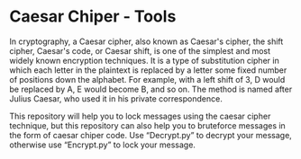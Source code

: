 # Caesar Chiper - Tools

In cryptography, a Caesar cipher, also known as Caesar's cipher, the shift cipher, Caesar's code, or Caesar shift, is one of the simplest and most widely known encryption techniques. It is a type of substitution cipher in which each letter in the plaintext is replaced by a letter some fixed number of positions down the alphabet. For example, with a left shift of 3, D would be replaced by A, E would become B, and so on. The method is named after Julius Caesar, who used it in his private correspondence.

This repository will help you to lock messages using the caesar cipher technique, but this repository can also help you to bruteforce messages in the form of caesar chiper code. Use “Decrypt.py” to decrypt your message, otherwise use “Encrypt.py” to lock your message.
